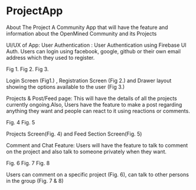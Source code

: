 # ProjectApp
About The Project
A Community App that will have the feature and information about the OpenMined Community and its Projects

UI/UX of App:
User Authentication : User Authentication using Firebase UI Auth. Users can login using facebook, google, github or
their own email address which they used to register.

Fig 1.
Fig 2.
Fig 3.


Login Screen (Fig1.) , Registration Screen (Fig 2.) and Drawer layout showing the options available to the user (Fig 3.)


Projects & Post/Feed page: This will have the details of all the projects currently ongoing.Also, Users have the
feature to make a post regarding anything they want and people can react to it using reactions or comments.


Fig. 4
Fig. 5


Projects Screen(Fig. 4) and Feed Section Screen(Fig. 5)


Comment and Chat Feature: Users will have the feature to talk to comment on the project and also talk to someone
privately when they want.


Fig. 6
Fig. 7
Fig. 8


Users can comment on a specific project (Fig. 6), can talk to other persons in the group (Fig. 7 & 8)
